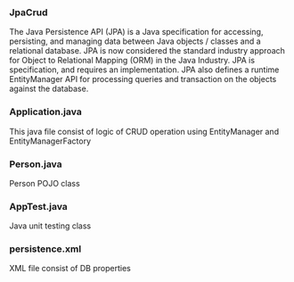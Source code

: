 ### JpaCrud

The Java Persistence API (JPA) is a Java specification for accessing, persisting, and managing data between Java objects / classes and a relational database. JPA is now considered the standard industry approach for Object to Relational Mapping (ORM) in the Java Industry. JPA is specification, and requires an implementation. JPA also defines a runtime EntityManager API for processing queries and transaction on the objects against the database.

### Application.java

This java file consist of logic of CRUD operation using EntityManager and EntityManagerFactory

### Person.java

Person POJO class

### AppTest.java

Java unit testing class

### persistence.xml

XML file consist of DB properties
